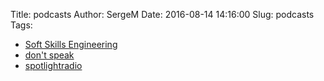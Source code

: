 Title: podcasts
Author: SergeM
Date: 2016-08-14 14:16:00
Slug: podcasts
Tags: 

* [Soft Skills Engineering](https://softskills.audio/)
* [don't speak](http://dontspeak.podster.fm/)
* [spotlightradio](http://www.spotlightradio.net/)